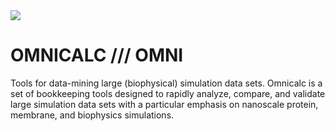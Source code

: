 <img src="https://github.com/bradleyrp/omnicalc/raw/master/omni/docs/omnicalc.png"/>

OMNICALC  /// OMNI
==================

Tools for data-mining large (biophysical)
simulation data sets. Omnicalc is a set of 
bookkeeping tools designed to rapidly analyze,
compare, and validate large simulation data sets
with a particular emphasis on nanoscale protein,
membrane, and biophysics simulations.

